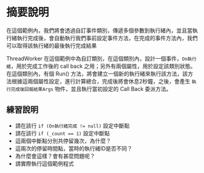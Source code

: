 # 摘要說明

在這個範例內，我們將會透過自訂事件類別，傳遞多個參數到執行緒內，並且當執行緒執行完成後，會自動執行我們事前設定事件方法，在完成的事件方法內，我們可以取得該執行緒的最後執行完成結果

ThreadWorker 在這個範例中為自訂類別，在這個類別內，設計一個事件，`On執行緒`，用於完成工作後的 call back 之用；另外有兩個屬性，用於設定該類別狀態。在這個類別內，有個 Run() 方法，將會建立一個新的執行緒來執行該方法，該方法根據這兩個屬性設定，進行計算總合，完成後將會休息2秒鐘，之後，會產生 `執行完成後回報結果Args` 物件，並且執行當初設定的 Call Back 委派方法。

## 練習說明

* 請在該行 `if (On執行緒完成 != null)` 設定中斷點
* 請在該行 `if (_count == 1)` 設定中斷點
* 這兩個中斷點分別共停留幾次，為什麼？
* 這兩次的停留時間點，當時的執行緒ID是否不同？
* 為什麼會這樣？會有甚麼問題呢？ 
* 請實際執行這個範例程式
  